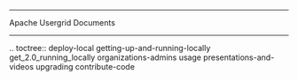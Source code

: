 ***************
Apache Usergrid Documents
***************

.. toctree::
   deploy-local
   getting-up-and-running-locally
   get_2.0_running_locally
   organizations-admins
   usage
   presentations-and-videos
   upgrading
   contribute-code
